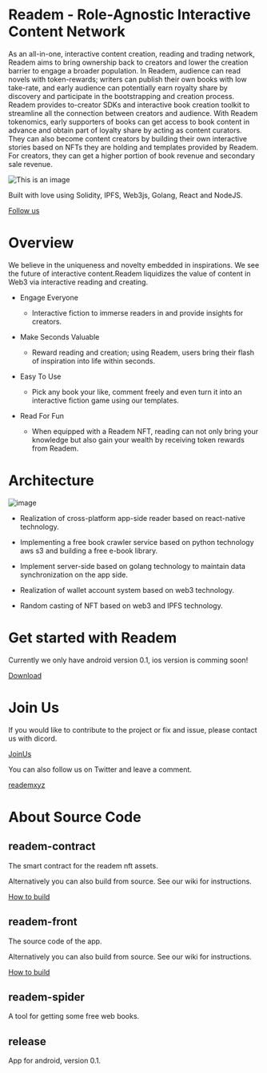 # Readem - Role-Agnostic Interactive Content Network
  
   As an all-in-one, interactive content creation, reading and trading network, Readem aims to bring ownership back to creators and lower the creation barrier to engage a broader population. In Readem, audience can read novels with token-rewards; writers can publish their own books with low take-rate, and early audience can potentially earn royalty share by discovery and participate in the bootstrapping and creation process. Readem provides to-creator SDKs and interactive book creation toolkit to streamline all the connection between creators and audience. With Readem tokenomics, early supporters of books can get access to book content in advance and obtain part of loyalty share by acting as content curators. They can also become content creators by building their own interactive stories based on NFTs they are holding and templates provided by Readem. For creators, they can get a higher portion of book revenue and secondary sale revenue.
   
   ![This is an image](https://readem.s3.us-east-2.amazonaws.com/Utils/demo.png)
   
   Built with love using Solidity, IPFS, Web3js, Golang, React and NodeJS.
   
   [Follow us](https://www.readem.xyz/)

# Overview
   We believe in the uniqueness and novelty embedded in inspirations. We see the future of interactive content.Readem liquidizes the value of content in Web3 via interactive reading and creating.
   
   * Engage Everyone
        - Interactive fiction to immerse readers in and provide insights for creators.
        
   * Make Seconds Valuable
        - Reward reading and creation; using Readem, users bring their flash of inspiration into life within seconds.
        
   * Easy To Use
        - Pick any book your like, comment freely and even turn it into an interactive fiction game using our templates.
         
   * Read For Fun
        - When equipped with a Readem NFT, reading can not only bring your knowledge but also gain your wealth by receiving token rewards from Readem.
        
# Architecture
   ![image](https://readem.s3.us-east-2.amazonaws.com/Utils/Structure.png)
   
   * Realization of cross-platform app-side reader based on react-native technology.
   
   * Implementing a free book crawler service based on python technology aws s3 and building a free e-book library.
   
   * Implement server-side based on golang technology to maintain data synchronization on the app side.
   
   * Realization of wallet account system based on web3 technology.
   
   * Random casting of NFT based on web3 and IPFS technology.
        
# Get started with Readem
   Currently we only have android version 0.1, ios version is comming soon!
   
   [Download](https://github.com/Web3XYZ/Readem/blob/master/release/readem.apk)
   
# Join Us
   If you would like to contribute to the project or fix and issue, please contact us with dicord.
   
   [JoinUs](https://discord.com/invite/u5pVthhAdf)
   
   You can also follow us on Twitter and leave a comment.
   
   [reademxyz](https://twitter.com/reademxyz)
   
# About Source Code
## readem-contract


   The smart contract for the readem nft assets.

   Alternatively you can also build from source. See our wiki for instructions.

   [How to build](https://github.com/Web3XYZ/Readem/tree/master/readem-contract/contracts)


## readem-front

   The source code of the app.

   Alternatively you can also build from source. See our wiki for instructions.

   [How to build](https://github.com/Web3XYZ/Readem/tree/master/readem-front)


## readem-spider
   A tool for getting some free web books.

## release
   App for android, version 0.1.
